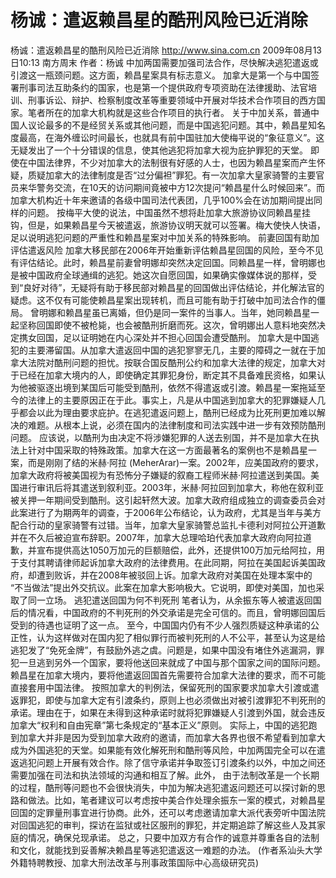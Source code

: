 # 杨诚：遣返赖昌星的酷刑风险已近消除

杨诚：遣返赖昌星的酷刑风险已近消除
http://www.sina.com.cn  2009年08月13日10:13  南方周末
作者：杨诚
中加两国需要加强司法合作，尽快解决逃犯遣返或引渡这一瓶颈问题。这方面，赖昌星案具有标志意义。
加拿大是第一个与中国签署刑事司法互助条约的国家，也是第一个提供政府专项资助在法律援助、法官培训、刑事诉讼、辩护、检察制度改革等重要领域中开展对华技术合作项目的西方国家。笔者所在的加拿大机构就是这些合作项目的执行者。
关于中加关系，普通中国人议论最多的不是经贸关系或其他问题，而是中国逃犯问题。其中，赖昌星知名度最高，在海外缠讼时间最长，也就具有前中国驻加大使梅平说的“象征意义”。这无疑发出了一个十分错误的信息，使其他逃犯将加拿大视为庇护罪犯的天堂。
即使在中国法律界，不少对加拿大的法制很有好感的人士，也因为赖昌星案而产生怀疑，质疑加拿大的法律制度是否“过分偏袒”罪犯。有一次加拿大皇家骑警的主要官员来华警务交流，在10天的访问期间竟被中方12次提问“赖昌星什么时候回来”。而加拿大机构近十年来邀请的各级中国司法代表团，几乎100%会在访加期间提出同样的问题。
按梅平大使的说法，中国虽然不想将赴加拿大旅游协议同赖昌星挂钩，但是，如果赖昌星今天被遣返，旅游协议明天就可以签署。梅大使快人快语，足以说明逃犯问题的严重性和赖昌星案对中加关系的特殊影响。
前妻回国有助加评估遣返风险
加拿大移民部在2006年开始重新评估赖昌星回国的风险，至今不见有评估结论。此时，赖昌星前妻曾明娜却突然决定回国。同赖昌星一样，曾明娜也是被中国政府全球通缉的逃犯。她这次自愿回国，如果确实像媒体说的那样，受到“良好对待”，无疑将有助于移民部对赖昌星的回国做出评估结论，并化解法官的疑虑。这不仅有可能使赖昌星案出现转机，而且可能有助于打破中加司法合作的僵局。
曾明娜和赖昌星虽已离婚，但仍是同一案件的当事人。当年，她同赖昌星一起坚称回国即使不被枪毙，也会被酷刑折磨而死。这次，曾明娜出人意料地突然决定携女回国，足以证明她在内心深处并不担心回国会遭受酷刑。
加拿大是中国逃犯的主要滞留国。从加拿大遣返回中国的逃犯寥寥无几，主要的障碍之一就在于加拿大法院对酷刑问题的担忧。按联合国反酷刑公约和加拿大法律的规定，加拿大对于已经在加拿大境内的人，即使确定其罪犯身份，断定其不具备难民资格，如果认为他被驱逐出境到某国后可能受到酷刑，依然不得遣返或引渡。赖昌星一案拖延至今的法律上的主要原因正在于此。事实上，凡是从中国逃到加拿大的犯罪嫌疑人几乎都会以此为理由要求庇护。在逃犯遣返问题上，酷刑已经成为比死刑更加难以解决的难题。从根本上说，必须在国内的法律制度和司法实践中进一步有效预防酷刑问题。
应该说，以酷刑为由决定不将涉嫌犯罪的人送去别国，并不是加拿大在执法上针对中国采取的特殊政策。加拿大在这一方面最著名的案例也不是赖昌星一案，而是刚刚了结的米赫·阿拉 (MeherArar)一案。2002年，应美国政府的要求，加拿大政府将被美国视为有恐怖分子嫌疑的叙裔工程师米赫·阿拉遣送到美国。美国进行审讯后将其遣送到叙利亚。2003年，米赫·阿拉回到加拿大，称他在叙利亚被关押一年期间受到酷刑。这引起轩然大波。加拿大政府组成独立的调查委员会对此案进行了为期两年的调查，于2006年公布结论，认为政府，尤其是当年与美方配合行动的皇家骑警有过错。当年，加拿大皇家骑警总监扎卡德利对阿拉公开道歉并在不久后被迫宣布辞职。2007年，加拿大总理哈珀代表加拿大政府向阿拉道歉，并宣布提供高达1050万加元的巨额赔偿，此外，还提供100万加元给阿拉，用于支付其聘请律师起诉加拿大政府的法律费用。在此同期，阿拉在美国起诉美国政府，却遭到败诉，并在2008年被驳回上诉。加拿大政府对美国在处理本案中的 “不当做法”提出外交抗议。此案在加拿大影响极大。它说明，即使对美国，加也采取了同一立场。
逃犯遣送回国为何不判死刑
笔者认为，从余振东等人被遣返回国后的情况看，中国政府的不判死刑的外交承诺是完全可信的。而且，曾明娜回国后受到的待遇也证明了这一点。
至今，中国国内仍有不少人强烈质疑这种承诺的公正性，认为这样做对在国内犯了相似罪行而被判死刑的人不公平，甚至认为这是给逃犯发了“免死金牌”，有鼓励外逃之虞。问题是，如果中国没有堵住外逃漏洞，罪犯一旦逃到另外一个国家，要将他送回来就成了中国与那个国家之间的国际问题。赖昌星在加拿大境内，要将他遣返回国首先需要符合加拿大法律的要求，而不可能直接套用中国法律。
按照加拿大的判例法，保留死刑的国家要求加拿大引渡或遣返罪犯，即使与加拿大定有引渡条约，原则上也必须做出对被引渡罪犯不判死刑的承诺。理由在于，如果在未得到这种承诺时就将犯罪嫌疑人引渡到外国，就会违反加拿大“权利和自由宪章”第七条规定的“基本正义”原则。
实际上，中国的逃犯跑到加拿大并非是因为受到加拿大政府的邀请，而加拿大各界也很不希望看到加拿大成为外国逃犯的天堂。如果能有效化解死刑和酷刑等风险，中加两国完全可以在遣返逃犯问题上开展有效合作。除了信守承诺并争取签订引渡条约以外，中加之间还需要加强在司法和执法领域的沟通和相互了解。此外， 由于法制改革是一个长期的过程，酷刑等问题也不会很快消失，中加为解决逃犯遣返问题还可以探讨新的思路和做法。比如，笔者建议可以考虑按中美合作处理余振东一案的模式，对赖昌星回国的定罪量刑事宜进行协商。此外，还可以考虑邀请加拿大派代表旁听中国法院对回国逃犯的审判，探访在监狱或社区服刑的罪犯，并定期追踪了解这些人及其家庭的情况，确保兑现承诺。
总之，只要中加双方有合作的诚意并尊重各自的法制和文化，就能找到妥善解决赖昌星等逃犯遣返这一难题的办法。
(作者系汕头大学外籍特聘教授、加拿大刑法改革与刑事政策国际中心高级研究员)

